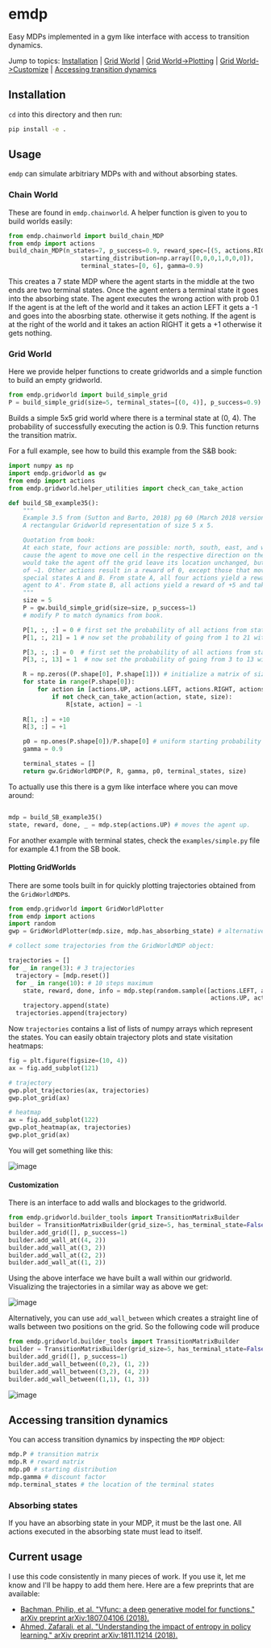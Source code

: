 # emdp

Easy MDPs implemented in a gym like interface with access to transition dynamics.

Jump to topics: [Installation](#installation) | [Grid World](#grid-world) | [Grid World->Plotting](#plotting-gridworlds) | [Grid World->Customize](#customization) | [Accessing transition dynamics](#accessing-transition-dynamics)

## Installation

`cd` into this directory and then run:

```bash
pip install -e .
```

## Usage

`emdp` can simulate arbitriary MDPs with and without absorbing states.

### Chain World

These are found in `emdp.chainworld`. A helper function is given to you to build worlds easily:

```python
from emdp.chainworld import build_chain_MDP
from emdp import actions
build_chain_MDP(n_states=7, p_success=0.9, reward_spec=[(5, actions.RIGHT, +1), (1, actions.LEFT, -1)]
                    starting_distribution=np.array([0,0,0,1,0,0,0]),
                    terminal_states=[0, 6], gamma=0.9)
```
This creates a 7 state MDP where the agent starts in the middle at the two ends are two terminal states.
Once the agent enters a terminal state it goes into the absorbing state. The agent executes the wrong action with prob 0.1
If the agent is at the left of the world and it takes an action LEFT it gets a -1 and goes into the abosrbing state.
otherwise it gets nothing. If the agent is at the right of the world and it takes an action RIGHT it gets a +1 otherwise it gets nothing.

### Grid World

Here we provide helper functions to create gridworlds and a simple function to build an empty gridworld.
```python
from emdp.gridworld import build_simple_grid
P = build_simple_grid(size=5, terminal_states=[(0, 4)], p_success=0.9)
```
Builds a simple 5x5 grid world where there is a terminal state at (0, 4). The probability of successfully executing the action is 0.9. This function returns the transition matrix.

For a full example, see how to build this example from the S&B book:

```python
import numpy as np
import emdp.gridworld as gw
from emdp import actions
from emdp.gridworld.helper_utilities import check_can_take_action

def build_SB_example35():
    """
    Example 3.5 from (Sutton and Barto, 2018) pg 60 (March 2018 version).
    A rectangular Gridworld representation of size 5 x 5.

    Quotation from book:
    At each state, four actions are possible: north, south, east, and west, which deterministically
    cause the agent to move one cell in the respective direction on the grid. Actions that
    would take the agent off the grid leave its location unchanged, but also result in a reward
    of −1. Other actions result in a reward of 0, except those that move the agent out of the
    special states A and B. From state A, all four actions yield a reward of +10 and take the
    agent to A'. From state B, all actions yield a reward of +5 and take the agent to B'
    """
    size = 5
    P = gw.build_simple_grid(size=size, p_success=1)
    # modify P to match dynamics from book.

    P[1, :, :] = 0 # first set the probability of all actions from state 1 to zero
    P[1, :, 21] = 1 # now set the probability of going from 1 to 21 with prob 1 for all actions

    P[3, :, :] = 0  # first set the probability of all actions from state 3 to zero
    P[3, :, 13] = 1  # now set the probability of going from 3 to 13 with prob 1 for all actions

    R = np.zeros((P.shape[0], P.shape[1])) # initialize a matrix of size |S|x|A|
    for state in range(P.shape[0]):
        for action in [actions.UP, actions.LEFT, actions.RIGHT, actions.DOWN]:
            if not check_can_take_action(action, state, size):
                R[state, action] = -1
    
    R[1, :] = +10
    R[3, :] = +1

    p0 = np.ones(P.shape[0])/P.shape[0] # uniform starting probability (assumed)
    gamma = 0.9

    terminal_states = []
    return gw.GridWorldMDP(P, R, gamma, p0, terminal_states, size)

```

To actually use this there is a gym like interface where you can move around:

```python

mdp = build_SB_example35()
state, reward, done, _ = mdp.step(actions.UP) # moves the agent up.
```
For another example with terminal states, check the `examples/simple.py` file for example 4.1 from the SB book.

#### Plotting GridWorlds

There are some tools built in for quickly plotting trajectories obtained from the `GridWorldMDP`s.

```python
from emdp.gridworld import GridWorldPlotter
from emdp import actions
import random
gwp = GridWorldPlotter(mdp.size, mdp.has_absorbing_state) # alternatively you can use GridWorldPlotter.from_mdp(mdp)

# collect some trajectories from the GridWorldMDP object:

trajectories = []
for _ in range(3): # 3 trajectories
  trajectory = [mdp.reset()]
  for _ in range(10): # 10 steps maximum
    state, reward, done, info = mdp.step(random.sample([actions.LEFT, actions.RIGHT, 
                                                        actions.UP, actions.DOWN], 1)[0])
    trajectory.append(state)
  trajectories.append(trajectory)
```

Now `trajectories` contains a list of lists of numpy arrays which represent the states. You can easily obtain trajectory plots and state visitation heatmaps:

```python
fig = plt.figure(figsize=(10, 4))
ax = fig.add_subplot(121)

# trajectory
gwp.plot_trajectories(ax, trajectories)
gwp.plot_grid(ax)

# heatmap
ax = fig.add_subplot(122)
gwp.plot_heatmap(ax, trajectories)
gwp.plot_grid(ax)
```

You will get something like this:

![image](https://user-images.githubusercontent.com/6295292/39479043-20587d32-4d32-11e8-82ae-7deddca8dc07.png)

#### Customization

There is an interface to add walls and blockages to the gridworld.

```python
from emdp.gridworld.builder_tools import TransitionMatrixBuilder
builder = TransitionMatrixBuilder(grid_size=5, has_terminal_state=False)
builder.add_grid([], p_success=1)
builder.add_wall_at((4, 2))
builder.add_wall_at((3, 2))
builder.add_wall_at((2, 2))
builder.add_wall_at((1, 2))
```

Using the above interface we have built a wall within our gridworld. Visualizing the trajectories in a similar way as above we get:

![image](https://user-images.githubusercontent.com/6295292/39713910-667750c2-51f6-11e8-9e80-b24b4861afda.png)


Alternatively, you can use `add_wall_between` which creates a straight line of walls between two positions on the grid.
So the following code will produce
```python
from emdp.gridworld.builder_tools import TransitionMatrixBuilder
builder = TransitionMatrixBuilder(grid_size=5, has_terminal_state=False)
builder.add_grid([], p_success=1)
builder.add_wall_between((0,2), (1, 2))
builder.add_wall_between((3,2), (4, 2))
builder.add_wall_between((1,1), (1, 3))
```

![image](https://user-images.githubusercontent.com/6295292/39715133-376e147e-51fa-11e8-98c4-d14528c330a6.png)


## Accessing transition dynamics

You can access transition dynamics by inspecting the `MDP` object:

```python
mdp.P # transition matrix
mdp.R # reward matrix
mdp.p0 # starting distribution
mdp.gamma # discount factor
mdp.terminal_states # the location of the terminal states
```

### Absorbing states

If you have an absorbing state in your MDP, it must be the last one. All actions executed in the absorbing state must lead to itself.


## Current usage

I use this code consistently in many pieces of work. If you use it, let me know and I'll be happy to add them here. Here are a few preprints that are available:


- [Bachman, Philip, et al. "Vfunc: a deep generative model for functions." arXiv preprint arXiv:1807.04106 (2018).](https://arxiv.org/abs/1807.04106)
- [Ahmed, Zafarali, et al. "Understanding the impact of entropy in policy learning." arXiv preprint arXiv:1811.11214 (2018).](https://arxiv.org/abs/1811.11214)


